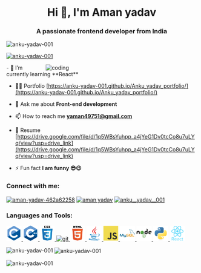 <h1 align="center">Hi 👋, I'm Aman yadav</h1>
<h3 align="center">A passionate frontend developer from India</h3>

<p align="left"> <img src="https://komarev.com/ghpvc/?username=anku-yadav-001&label=Profile%20views&color=0e75b6&style=flat" alt="anku-yadav-001" /> </p>

<p align="left"> <a href="https://github.com/ryo-ma/github-profile-trophy"><img src="https://github-profile-trophy.vercel.app/?username=anku-yadav-001" alt="anku-yadav-001" /></a> </p>
<img align="right" alt="coding" width="400" src="https://i.pinimg.com/originals/54/e3/7d/54e37d8074ebcde1d96c77d7b2a7f310.gif">
- 🌱 I’m currently learning **React**

- 👨‍💻 Portfolio [https://anku-yadav-001.github.io/Anku_yadav_portfolio/](https://anku-yadav-001.github.io/Anku_yadav_portfolio/)

- 💬 Ask me about **Front-end development**

- 📫 How to reach me **yaman49751@gmail.com**

- 📄 Resume [https://drive.google.com/file/d/1q5WBsYuhpp_a4jYeG1Dv0tcCo8u7uLYq/view?usp=drive_link](https://drive.google.com/file/d/1q5WBsYuhpp_a4jYeG1Dv0tcCo8u7uLYq/view?usp=drive_link)

- ⚡ Fun fact **I am funny 😎😉**

<h3 align="left">Connect with me:</h3>
<p align="left">
<a href="https://linkedin.com/in/aman-yadav-462a62258" target="blank"><img align="center" src="https://raw.githubusercontent.com/rahuldkjain/github-profile-readme-generator/master/src/images/icons/Social/linked-in-alt.svg" alt="aman-yadav-462a62258" height="30" width="40" /></a>
<a href="https://fb.com/aman yadav" target="blank"><img align="center" src="https://raw.githubusercontent.com/rahuldkjain/github-profile-readme-generator/master/src/images/icons/Social/facebook.svg" alt="aman yadav" height="30" width="40" /></a>
<a href="https://instagram.com/anku__yadav__001" target="blank"><img align="center" src="https://raw.githubusercontent.com/rahuldkjain/github-profile-readme-generator/master/src/images/icons/Social/instagram.svg" alt="anku__yadav__001" height="30" width="40" /></a>
</p>

<h3 align="left">Languages and Tools:</h3>
<p align="left"> <a href="https://www.cprogramming.com/" target="_blank" rel="noreferrer"> <img src="https://raw.githubusercontent.com/devicons/devicon/master/icons/c/c-original.svg" alt="c" width="40" height="40"/> </a> <a href="https://www.w3schools.com/cpp/" target="_blank" rel="noreferrer"> <img src="https://raw.githubusercontent.com/devicons/devicon/master/icons/cplusplus/cplusplus-original.svg" alt="cplusplus" width="40" height="40"/> </a> <a href="https://www.w3schools.com/css/" target="_blank" rel="noreferrer"> <img src="https://raw.githubusercontent.com/devicons/devicon/master/icons/css3/css3-original-wordmark.svg" alt="css3" width="40" height="40"/> </a> <a href="https://git-scm.com/" target="_blank" rel="noreferrer"> <img src="https://www.vectorlogo.zone/logos/git-scm/git-scm-icon.svg" alt="git" width="40" height="40"/> </a> <a href="https://www.w3.org/html/" target="_blank" rel="noreferrer"> <img src="https://raw.githubusercontent.com/devicons/devicon/master/icons/html5/html5-original-wordmark.svg" alt="html5" width="40" height="40"/> </a> <a href="https://www.java.com" target="_blank" rel="noreferrer"> <img src="https://raw.githubusercontent.com/devicons/devicon/master/icons/java/java-original.svg" alt="java" width="40" height="40"/> </a> <a href="https://developer.mozilla.org/en-US/docs/Web/JavaScript" target="_blank" rel="noreferrer"> <img src="https://raw.githubusercontent.com/devicons/devicon/master/icons/javascript/javascript-original.svg" alt="javascript" width="40" height="40"/> </a> <a href="https://www.mysql.com/" target="_blank" rel="noreferrer"> <img src="https://raw.githubusercontent.com/devicons/devicon/master/icons/mysql/mysql-original-wordmark.svg" alt="mysql" width="40" height="40"/> </a> <a href="https://nodejs.org" target="_blank" rel="noreferrer"> <img src="https://raw.githubusercontent.com/devicons/devicon/master/icons/nodejs/nodejs-original-wordmark.svg" alt="nodejs" width="40" height="40"/> </a> <a href="https://www.python.org" target="_blank" rel="noreferrer"> <img src="https://raw.githubusercontent.com/devicons/devicon/master/icons/python/python-original.svg" alt="python" width="40" height="40"/> </a> <a href="https://reactjs.org/" target="_blank" rel="noreferrer"> <img src="https://raw.githubusercontent.com/devicons/devicon/master/icons/react/react-original-wordmark.svg" alt="react" width="40" height="40"/> </a> </p>

<p><img align="left" src="https://github-readme-stats.vercel.app/api/top-langs?username=anku-yadav-001&show_icons=true&locale=en&layout=compact" alt="anku-yadav-001" /></p>

<p>&nbsp;<img align="center" src="https://github-readme-stats.vercel.app/api?username=anku-yadav-001&show_icons=true&locale=en" alt="anku-yadav-001" /></p>

<p><img align="center" src="https://github-readme-streak-stats.herokuapp.com/?user=anku-yadav-001&" alt="anku-yadav-001" /></p>
